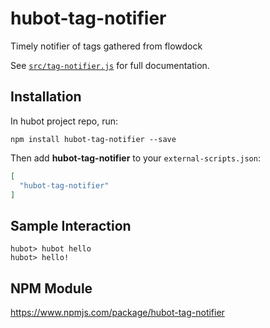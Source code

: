 # hubot-tag-notifier

Timely notifier of tags gathered from flowdock

See [`src/tag-notifier.js`](src/tag-notifier.js) for full documentation.

## Installation

In hubot project repo, run:

`npm install hubot-tag-notifier --save`

Then add **hubot-tag-notifier** to your `external-scripts.json`:

```json
[
  "hubot-tag-notifier"
]
```

## Sample Interaction

```
hubot> hubot hello
hubot> hello!
```

## NPM Module

https://www.npmjs.com/package/hubot-tag-notifier
